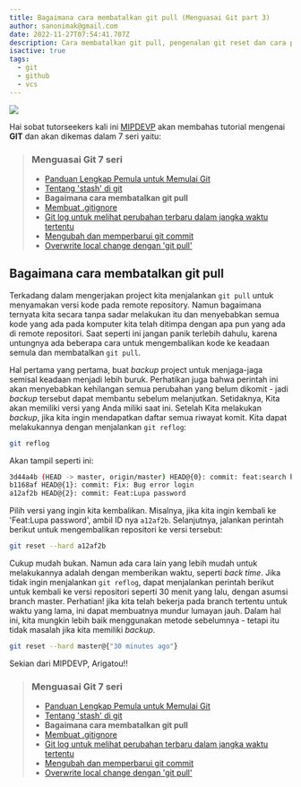 ```yaml
---
title: Bagaimana cara membatalkan git pull (Menguasai Git part 3)
author: sanonimak@gmail.com
date: 2022-11-27T07:54:41.707Z
description: Cara membatalkan git pull, pengenalan git reset dan cara penggunaannya.
isactive: true
tags:
  - git
  - github
  - vcs
---
```


![](https://git-scm.com/images/logos/downloads/Git-Logo-2Color.png)

Hai sobat tutorseekers kali ini [MIPDEVP](https://mipdevp.com) akan membahas tutorial mengenai **GIT** dan akan dikemas dalam 7 seri yaitu:

> ### Menguasai Git 7 seri
>
> * [Panduan Lengkap Pemula untuk Memulai Git](https://mipdevp.com/blog/articles/2022-10-23-panduan-lengkap-pemula-untuk-memulai-git-menguasai-git-part-1)
> * [Tentang 'stash' di git](https://mipdevp.com/blog/articles/2022-11-22-tentang-stash-di-git-menguasai-git-part-2/)
> * **Bagaimana cara membatalkan git pull**
> * [Membuat .gitignore](#)
> * [Git log untuk melihat perubahan terbaru dalam jangka waktu tertentu](#)
> * [Mengubah dan memperbarui git commit](#)
> * [Overwrite local change dengan 'git pull'](#)

## Bagaimana cara membatalkan git pull

Terkadang dalam mengerjakan project kita menjalankan `git pull` untuk menyamakan versi kode pada remote repository. Namun bagaimana ternyata kita secara tanpa sadar melakukan itu dan menyebabkan semua kode yang ada pada komputer kita telah ditimpa dengan apa pun yang ada di remote repositori. Saat seperti ini jangan panik terlebih dahulu, karena untungnya ada beberapa cara untuk mengembalikan kode ke keadaan semula dan membatalkan `git pull`.

Hal pertama yang pertama, buat *backup* project untuk menjaga-jaga semisal keadaan menjadi lebih buruk. Perhatikan juga bahwa perintah ini akan menyebabkan kehilangan semua perubahan yang belum dikomit - jadi *backup* tersebut dapat membantu sebelum melanjutkan. Setidaknya, Kita akan memiliki versi yang Anda miliki saat ini. Setelah Kita melakukan *backup*, jika kita ingin mendapatkan daftar semua riwayat komit. Kita dapat melakukannya dengan menjalankan `git reflog`:

```sh
git reflog
```
Akan tampil seperti ini:
```sh
3d44a4b (HEAD -> master, origin/master) HEAD@{0}: commit: feat:search barang
b1168af HEAD@{1}: commit: Fix: Bug error login
a12af2b HEAD@{2}: commit: Feat:Lupa password
```

Pilih versi yang ingin kita kembalikan. Misalnya, jika kita ingin kembali ke 'Feat:Lupa password', ambil ID nya `a12af2b`. Selanjutnya, jalankan perintah berikut untuk mengembalikan repositori ke versi tersebut:

```sh
git reset --hard a12af2b
```
Cukup mudah bukan. Namun ada cara lain yang lebih mudah untuk melakukannya adalah dengan memberikan waktu, seperti *back time*. Jika tidak ingin menjalankan `git reflog`, dapat menjalankan perintah berikut untuk kembali ke versi repositori seperti 30 menit yang lalu, dengan asumsi branch master. Perhatian! jika kita telah bekerja pada branch tertentu untuk waktu yang lama, ini dapat membuatnya mundur lumayan jauh. Dalam hal ini, kita mungkin lebih baik menggunakan metode sebelumnya - tetapi itu tidak masalah jika kita memiliki *backup*.

```sh
git reset --hard master@{"30 minutes ago"}
```

Sekian dari MIPDEVP, Arigatou!!


> ### Menguasai Git 7 seri
>
> * [Panduan Lengkap Pemula untuk Memulai Git](https://mipdevp.com/blog/articles/2022-10-23-panduan-lengkap-pemula-untuk-memulai-git-menguasai-git-part-1)
> * [Tentang 'stash' di git](https://mipdevp.com/blog/articles/2022-11-22-tentang-stash-di-git-menguasai-git-part-2/)
> * **Bagaimana cara membatalkan git pull**
> * [Membuat .gitignore](#)
> * [Git log untuk melihat perubahan terbaru dalam jangka waktu tertentu](#)
> * [Mengubah dan memperbarui git commit](#)
> * [Overwrite local change dengan 'git pull'](#)